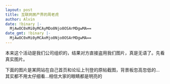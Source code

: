 ```yaml
---
layout: post
title: 互联网房产界的周老虎
author: Alvin
date: !binary |-
  MjAwOC0xMi0yMCAyMDo0Njo0OSArMDgwMA==
date_gmt: !binary |-
  MjAwOC0xMi0yMCAxMjo0Njo0OSArMDgwMA==
---
```

本来这个活动是我们公司组织的，结果对方直接盗用我们图片，真是无语了。先看真实图片。






















下面的图片是某网站在自己首页和论坛上刊登的原帖截图，背景板忽高忽低的... 其实都不用太仔细看...相信大家的眼睛都是明亮的
















































